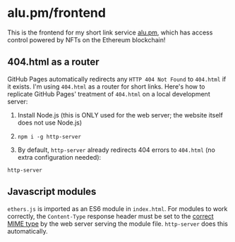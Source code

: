 # alu&#46;pm/frontend

This is the frontend for my short link service [alu.pm](https://alu.pm), which has access control powered by NFTs on the Ethereum blockchain!

## 404.html as a router

GitHub Pages automatically redirects any `HTTP 404 Not Found` to `404.html` if it exists. I'm using `404.html` as a router for short links. Here's how to replicate GitHub Pages' treatment of `404.html` on a local development server:

1. Install Node.js (this is ONLY used for the web server; the website itself does not use Node.js)

2. `npm i -g http-server`

3. By default, `http-server` already redirects 404 errors to `404.html` (no extra configuration needed):
```
http-server
```

## Javascript modules

`ethers.js` is imported as an ES6 module in `index.html`. For modules to work correctly, the `Content-Type` response header must be set to the [correct MIME type](https://developer.mozilla.org/en-US/docs/Web/JavaScript/Guide/Modules#aside_%E2%80%94_.mjs_versus_.js) by the web server serving the module file. `http-server` does this automatically.

